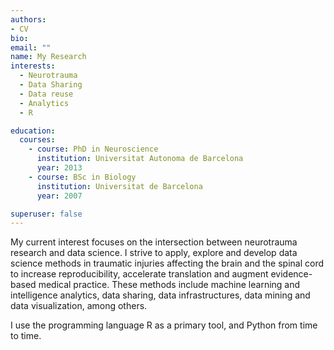 ```yaml
---
authors:
- CV
bio:  
email: ""
name: My Research
interests:
  - Neurotrauma
  - Data Sharing
  - Data reuse
  - Analytics
  - R

education:
  courses:
    - course: PhD in Neuroscience
      institution: Universitat Autonoma de Barcelona
      year: 2013
    - course: BSc in Biology
      institution: Universitat de Barcelona
      year: 2007

superuser: false
---
```


My current interest focuses on the intersection between neurotrauma research and data science. I strive to apply, explore and develop data science methods in traumatic injuries affecting the brain and the spinal cord to increase reproducibility, accelerate translation and augment evidence-based medical practice. These methods include machine learning and intelligence analytics, data sharing, data infrastructures, data mining and data visualization, among others.

I use the programming language R as a primary tool, and Python from time to time.